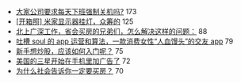- [大家公司要求每天下班强制关机吗?](https://www.v2ex.com/t/686437) 173
- [[开箱照] 米家显示器挂灯，众筹的](https://www.v2ex.com/t/686450) 125
- [北上广深工作，省会买房的兄弟们，怎么解决这样的问题：](https://www.v2ex.com/t/686499) 88
- [吐槽 soul 的 app 运营和算法，一款消费女性“人血馒头”的交友 app](https://www.v2ex.com/t/686531) 79
- [新手想炒股，应该如何入门呢？](https://www.v2ex.com/t/686404) 75
- [美国的三星开始在手机里加广告了](https://www.v2ex.com/t/686408) 72
- [为什么社会告诉你一定要买房？](https://www.v2ex.com/t/686578) 70